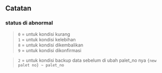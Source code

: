## Catatan 

### status di abnormal

> `0` = untuk kondisi kurang  
> `1` = untuk kondisi kelebihan  
> `8` = untuk kondisi dikembalikan  
> `9` = untuk kondisi dikonfirmasi  

> `2` = untuk kondisi backup data sebelum di ubah palet_no nya `{new palet no} ~ palet_no`
